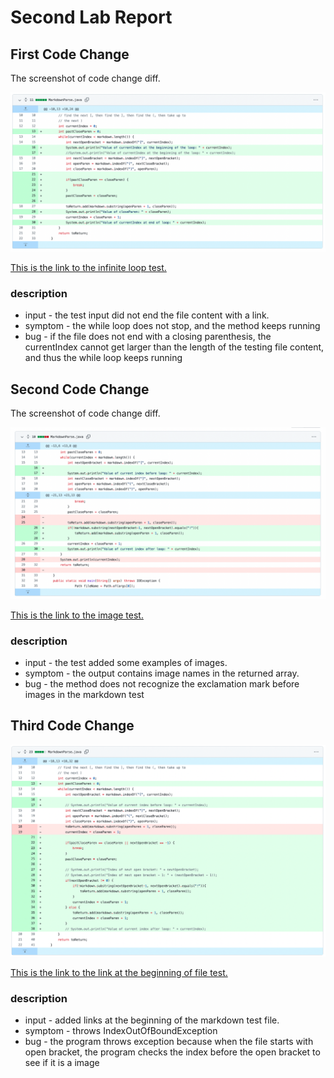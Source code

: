 # Second Lab Report

## First Code Change

The screenshot of code change diff.

![image](screenshots2/infiniteloop.png)

[This is the link to the infinite loop test.](https://alanthisis.github.io/markdown-parse/test-file2.md)

### description

* input - the test input did not end the file content with a link. 
* symptom - the while loop does not stop, and the method keeps running 
* bug - if the file does not end with a closing parenthesis, the currentIndex cannot get larger than the length of the testing file content, and thus the while loop keeps running

## Second Code Change

The screenshot of code change diff.

![image](screenshots2/image.png)

[This is the link to the image test.](https://alanthisis.github.io/markdown-parse/test-file4.md)

### description

* input - the test added some examples of images.
* symptom - the output contains image names in the returned array.
* bug - the method does not recognize the exclamation mark before images in the markdown test

## Third Code Change

![image](screenshots2/begin-link.png)

[This is the link to the link at the beginning of file test.](https://alanthisis.github.io/markdown-parse/test-file3.md)

### description

* input - added links at the beginning of the markdown test file. 
* symptom - throws IndexOutOfBoundException
* bug - the program throws exception because when the file starts with open bracket, the program checks the index before the open bracket to see if it is a image